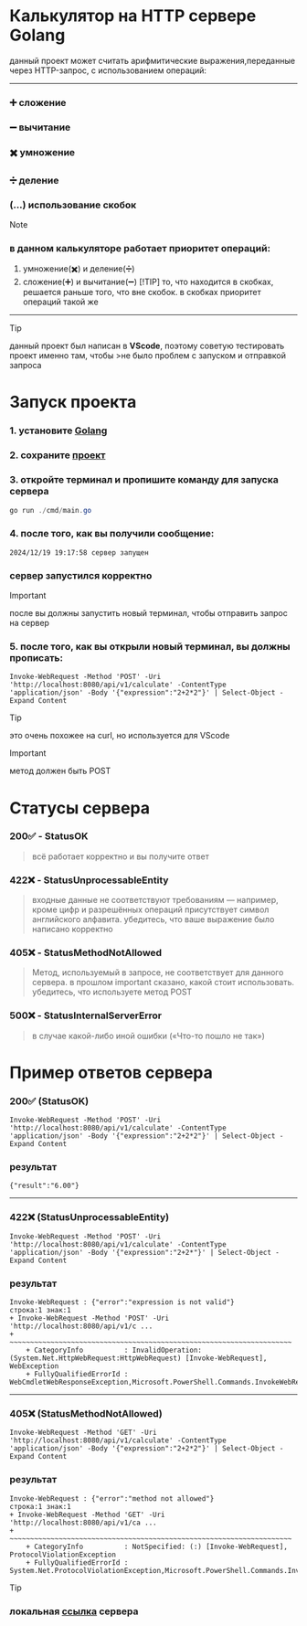 # Калькулятор на HTTP сервере Golang

данный проект может считать арифмитические выражения,переданные через HTTP-запрос, с использованием операций:
___
### ➕ сложение
### ➖ вычитание
### ✖️ умножение
### ➗ деление
### (...) использование скобок

> [!NOTE]
> ### в данном калькуляторе работает приоритет операций:
>  1. умножение(✖️) и деление(➗)
>  2. сложение(➕) и вычитание(➖)
>[!TIP]
> то, что находится в скобках, решается раньше того, что вне скобок.
> в скобках приоритет операций такой же

___
> [!TIP]
>данный проект был написан в **VScode**, поэтому советую тестировать проект именно там, чтобы >не было проблем с запуском и отправкой запроса

# Запуск проекта
### 1. **установите [Golang](https://go.dev/dl/)**
### 2. **сохраните [проект](https://github.com/nastts/Calculate/archive/refs/heads/main.zip)**
### 3. **откройте терминал и пропишите команду для запуска сервера**
```powershell
go run ./cmd/main.go
```
### 4. **после того, как вы получили сообщение:**
```
2024/12/19 19:17:58 сервер запущен
```
### **сервер запустился корректно**
>[!IMPORTANT]
>после вы должны запустить новый терминал, чтобы отправить запрос на сервер
### 5. после того, как вы открыли новый терминал, вы должны прописать:
```
Invoke-WebRequest -Method 'POST' -Uri 'http://localhost:8080/api/v1/calculate' -ContentType 'application/json' -Body '{"expression":"2+2*2"}' | Select-Object -Expand Content
```
>[!TIP]
>это очень похожее на curl, но используется для VScode

>[!IMPORTANT]
>метод должен быть POST




# Статусы сервера

### 200✅ - StatusOK 
>всё работает корректно и вы получите ответ

### 422❌ - StatusUnprocessableEntity 
>входные данные не соответствуют требованиям — например, кроме цифр и разрешённых операций присутствует символ английского алфавита. убедитесь, что ваше выражение было написано корректно

### 405❌ - StatusMethodNotAllowed
> Метод, используемый в запросе, не соответствует для данного сервера. в прошлом important сказано, какой стоит использовать. убедитесь, что используете метод POST

### 500❌ - StatusInternalServerError
>в случае какой-либо иной ошибки («Что-то пошло не так»)

# Пример ответов сервера

### 200✅ (StatusOK)

```
Invoke-WebRequest -Method 'POST' -Uri 'http://localhost:8080/api/v1/calculate' -ContentType 'application/json' -Body '{"expression":"2+2*2"}' | Select-Object -Expand Content
```
### результат
```
{"result":"6.00"}
```
___
### 422❌ (StatusUnprocessableEntity)
```
Invoke-WebRequest -Method 'POST' -Uri 'http://localhost:8080/api/v1/calculate' -ContentType 'application/json' -Body '{"expression":"2+2*"}' | Select-Object -Expand Content
```
### результат
```
Invoke-WebRequest : {"error":"expression is not valid"}
строка:1 знак:1
+ Invoke-WebRequest -Method 'POST' -Uri 'http://localhost:8080/api/v1/c ...
+ ~~~~~~~~~~~~~~~~~~~~~~~~~~~~~~~~~~~~~~~~~~~~~~~~~~~~~~~~~~~~~~~~~~~~~
    + CategoryInfo          : InvalidOperation: (System.Net.HttpWebRequest:HttpWebRequest) [Invoke-WebRequest], WebException
    + FullyQualifiedErrorId : WebCmdletWebResponseException,Microsoft.PowerShell.Commands.InvokeWebRequestCommand
```
___
### 405❌ (StatusMethodNotAllowed)
```
Invoke-WebRequest -Method 'GET' -Uri 'http://localhost:8080/api/v1/calculate' -ContentType 'application/json' -Body '{"expression":"2+2*2"}' | Select-Object -Expand Content
```

### результат
```
Invoke-WebRequest : {"error":"method not allowed"}
строка:1 знак:1
+ Invoke-WebRequest -Method 'GET' -Uri 'http://localhost:8080/api/v1/ca ...
+ ~~~~~~~~~~~~~~~~~~~~~~~~~~~~~~~~~~~~~~~~~~~~~~~~~~~~~~~~~~~~~~~~~~~~~
    + CategoryInfo          : NotSpecified: (:) [Invoke-WebRequest], ProtocolViolationException
    + FullyQualifiedErrorId : System.Net.ProtocolViolationException,Microsoft.PowerShell.Commands.InvokeWebRequestCommand
```

>[!TIP]
>### локальная **[ссылка](http://localhost:8080/api/v1/calculate)** сервера 
